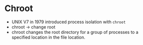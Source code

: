 # Chroot

- UNIX V7 in 1979 introduced process isolation with `chroot`
- chroot -> change root
- chroot changes the root directory for a group of processes to a specified location in the file location.
